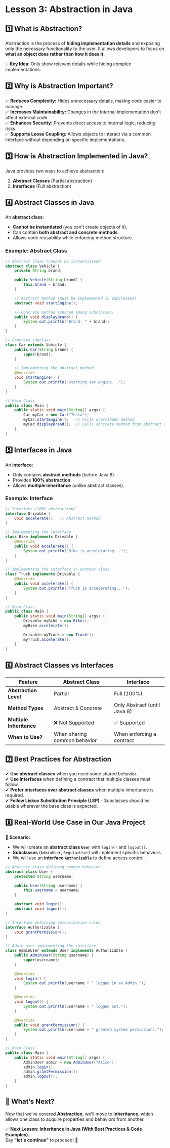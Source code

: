 # Lesson 3: Abstraction in Java

## 1️⃣ What is Abstraction?
Abstraction is the process of **hiding implementation details** and exposing only the necessary functionality to the user. It allows developers to focus on **what an object does rather than how it does it.**  

💡 **Key Idea**: Only show relevant details while hiding complex implementations.

## 2️⃣ Why is Abstraction Important?
✅ **Reduces Complexity:** Hides unnecessary details, making code easier to manage.  
✅ **Increases Maintainability:** Changes in the internal implementation don’t affect external code.  
✅ **Enhances Security:** Prevents direct access to internal logic, reducing risks.  
✅ **Supports Loose Coupling:** Allows objects to interact via a common interface without depending on specific implementations.  

## 3️⃣ How is Abstraction Implemented in Java?
Java provides two ways to achieve abstraction:
1. **Abstract Classes** (Partial abstraction)  
2. **Interfaces** (Full abstraction)  

## 4️⃣ Abstract Classes in Java
An **abstract class**:
- **Cannot be instantiated** (you can't create objects of it).
- Can contain **both abstract and concrete methods**.
- Allows code reusability while enforcing method structure.

### Example: Abstract Class

```java
// Abstract class (cannot be instantiated)
abstract class Vehicle {
    private String brand;

    public Vehicle(String brand) {
        this.brand = brand;
    }

    // Abstract method (must be implemented in subclasses)
    abstract void startEngine();

    // Concrete method (shared among subclasses)
    public void displayBrand() {
        System.out.println("Brand: " + brand);
    }
}

// Concrete subclass
class Car extends Vehicle {
    public Car(String brand) {
        super(brand);
    }

    // Implementing the abstract method
    @Override
    void startEngine() {
        System.out.println("Starting car engine...");
    }
}

// Main Class
public class Main {
    public static void main(String[] args) {
        Car myCar = new Car("Tesla");
        myCar.startEngine();   // Calls overridden method
        myCar.displayBrand();  // Calls concrete method from abstract class
    }
}
```

## 5️⃣ Interfaces in Java
An **interface**:
- Only contains **abstract methods** (before Java 8).
- Provides **100% abstraction**.
- Allows **multiple inheritance** (unlike abstract classes).

### Example: Interface

```java
// Interface (100% abstraction)
interface Drivable {
    void accelerate();  // Abstract method
}

// Implementing the interface
class Bike implements Drivable {
    @Override
    public void accelerate() {
        System.out.println("Bike is accelerating...");
    }
}

// Implementing the interface in another class
class Truck implements Drivable {
    @Override
    public void accelerate() {
        System.out.println("Truck is accelerating...");
    }
}

// Main Class
public class Main {
    public static void main(String[] args) {
        Drivable myBike = new Bike();
        myBike.accelerate();

        Drivable myTruck = new Truck();
        myTruck.accelerate();
    }
}
```

## 6️⃣ Abstract Classes vs Interfaces

| Feature | Abstract Class | Interface |
|---------|--------------|-----------|
| **Abstraction Level** | Partial | Full (100%) |
| **Method Types** | Abstract & Concrete | Only Abstract (until Java 8) |
| **Multiple Inheritance** | ❌ Not Supported | ✅ Supported |
| **When to Use?** | When sharing common behavior | When enforcing a contract |

## 7️⃣ Best Practices for Abstraction
✔ **Use abstract classes** when you need some shared behavior.  
✔ **Use interfaces** when defining a contract that multiple classes must follow.  
✔ **Prefer interfaces over abstract classes** when multiple inheritance is required.  
✔ **Follow Liskov Substitution Principle (LSP)** - Subclasses should be usable wherever the base class is expected.

## 8️⃣ Real-World Use Case in Our Java Project
📌 **Scenario:**  
- We will create an **abstract class `User`** with `login()` and `logout()`.  
- **Subclasses** (`AdminUser`, `RegularUser`) will implement specific behaviors.  
- We will use an **interface `Authorizable`** to define access control.

```java
// Abstract class defining common behavior
abstract class User {
    protected String username;

    public User(String username) {
        this.username = username;
    }

    abstract void login();
    abstract void logout();
}

// Interface enforcing authorization rules
interface Authorizable {
    void grantPermission();
}

// Admin user implementing the interface
class AdminUser extends User implements Authorizable {
    public AdminUser(String username) {
        super(username);
    }

    @Override
    void login() {
        System.out.println(username + " logged in as Admin.");
    }

    @Override
    void logout() {
        System.out.println(username + " logged out.");
    }

    @Override
    public void grantPermission() {
        System.out.println(username + " granted system permissions.");
    }
}

// Main Class
public class Main {
    public static void main(String[] args) {
        AdminUser admin = new AdminUser("Alice");
        admin.login();
        admin.grantPermission();
        admin.logout();
    }
}
```

## 📌 What’s Next?
Now that we’ve covered **Abstraction**, we’ll move to **Inheritance**, which allows one class to acquire properties and behaviors from another.

✅ **Next Lesson: Inheritance in Java (With Best Practices & Code Examples).**  
Say **"let's continue"** to proceed! 🚀  
